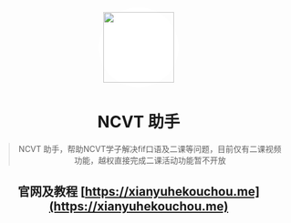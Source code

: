 <div align="center">

<div style="padding:8px;border-radius:100%;background:white;width:124px;height:124px">
<img src="https://xianyuhekouchou.me/static/ddd.jpg" width=124 height=124  >
</div>

# NCVT 助手

> NCVT 助手，帮助NCVT学子解决fif口语及二课等问题，目前仅有二课视频功能，越权直接完成二课活动功能暂不开放
</div>
 
<div align="center">

## 官网及教程 [https://xianyuhekouchou.me](https://xianyuhekouchou.me)

</div>
